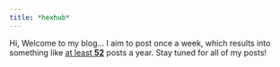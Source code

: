 ```yaml
---
title: *hexhub*
---
```


Hi, Welcome to my blog... I aim to post once a week, which results into something like <u>at least **52**</u> posts a year. Stay tuned for all of my posts!
